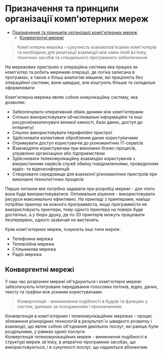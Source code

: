 # Призначення та принципи організації комп'ютерних мереж

- [Призначення та принципи організації комп'ютерних мереж](#призначення-та-принципи-організації-компютерних-мереж)
  - [Конвергентні мережі](#конвергентні-мережі)

> Комп'ютерна мережа - сукупність взаємопов'язаних комп'ютерів та необхідних для реалізації взаємодії між нами ліній вз'язку, технічних засобів та спеціального програмного забезпечення

На мережових пристроях є операційна система яка працює як комп'ютер та робить мережеві операції, де логіка записана в програмах, а також є більш аналогові машини, які праціюють без операційної системи, вони швидше, але коштують більше та складніше оформлювати

Комп'ютерна мережа являє собою комунікаційну систему, яка дозволяє:

- Забезпечувати оперативний обмін даними між комп'ютерами
- Спільно використовувати обчислювальні інформаційні та інші ресурси(накопичувачі великої ємності, бази даних, доступ до інтернету)
- Спіьлно використовувати перифепійні пристрої
- Здійснювати колективне оброблення даних користувачами
- Отримувати доступ користувачів до різноманітних ІТ-сервісів
- Взаємодіяти користувачам при виконанні бізнес-процесів, управлінні організацією або підприємством
- Здійснювати телекомунікаційну взаємодію користувачів з вікористанням сервісів служб обміну повідомленнями, проведенням аудіо- та відеоконференцій
- Створювати середовище для взаємонії різноманітних пристроїв при виконанні технологічних процесів

Перше питання яке потрібно задавати при розробці мережі - для чтого вона буде використовуватися. Оптимальне рішення - використовувати ресурси максимально ефективно. На прикладі з принтерами, навіщо потрібен принтер на кожного программіста, якщо программісти не використовують принтери, тому одного принтера на поверх буде достатньо, а у бюро друку, де по 20 принтерів можуть працювати безперервно, одного зазвичай не вистачить.  

Крім комп'ютерних мереж, існуюють інші типи мереж:

- Телефонна мережа
- Телевізійна мережа
- Стільникова мережа
- Радіо мережа

## Конвергентні мережі

У наш час розрізнені мережі об'єднуються і комп'ютерні мережі забезпечують інтегроване передавання голосових потоків, відео, даних, тексту та графіки між різними користувачами.

> Конвергеніція - виниккнення подібності в будові та функціях у систем, далеких за походженням і призначенням

Конвергенція в комп'ютерних і телекомунікаційних мережах - процес зближення різнорідних технологій в результаті їх швидкого розвитку і взаємодії, що являє собою об'єднання декількох послуг, які раніше були роздільними, у рамках однієї послуги.  
Конвергенція телекомунікаційних мереж - виникнення подібності в структурі мереж зв'язку, в апаратно-програмних засобах, що використовуються, і в сукупності послуг, що надаються абонентам.
